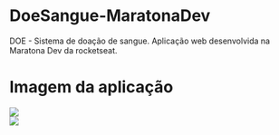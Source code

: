 # DoeSangue-MaratonaDev

DOE - Sistema de doação de sangue. Aplicação web desenvolvida na Maratona Dev da rocketseat.

# Imagem da aplicação

<img src="prev/prev01.png">
</br>

<img src="prev/prev02.png">
</br>
